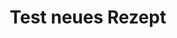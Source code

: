 ---
{"title":"Test neues Rezept","tags":["Vegetarisch","Fleisch","Huhn"],"ingredientList":[{"title":"","ingredients":["Blaaa","Foo"]}]}
---
